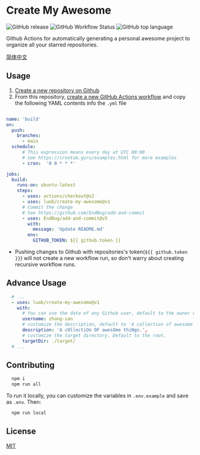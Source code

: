 # Create My Awesome

![GitHub release](https://img.shields.io/github/v/release/luob/create-my-awesome)
![GitHub Workflow Status](https://img.shields.io/github/workflow/status/luob/create-my-awesome/build-test)
![GitHub top language](https://img.shields.io/github/languages/top/luob/create-my-awesome)

Github Actions for automatically generating a personal awesome project to organize all your starred repositories.

[简体中文](./README.zh-Hans.md)

## Usage

1. [Create a new repository on Github](https://github.com/new)
2. From this repository, [create a new GitHub Actions workflow](https://docs.github.com/en/free-pro-team@latest/actions/quickstart) and copy the following YAML contents info the `.yml` file

```yaml

name: 'build'
on:
  push:
    branches:
      - main
  schedule:
      # This expression means every day at UTC 00:00
      # See https://crontab.guru/examples.html for more examples
      - cron:  '0 0 * * *'

jobs:
  build:
    runs-on: ubuntu-latest
    steps:
      - uses: actions/checkout@v2
      - uses: luob/create-my-awesome@v1
      # Commit the change
      # See https://github.com/EndBug/add-and-commit
      - uses: EndBug/add-and-commit@v5
        with:
          message: 'Update README.md'
        env:
          GITHUB_TOKEN: ${{ github.token }}
```

- Pushing changes to Github with repositories's token(`${{ github.token }}`) will not create a new workflow run, so don't warry about creating recursive workflow runs.

## Advance Usage

```yaml
  # ...
  - uses: luob/create-my-awesome@v1
    with:
      # You can use the data of any Github user, default to the owner of the repository
      username: zhang-san
      # customize the description, default to 'A collection of awesome things.'
      description: 'A cOllectiOn OF awesOme thiNgs.',
      # customize the target directory. Default to the root.
      targetDir: ./target/
  # ...
```

## Contributing

```sh
  npm i
  npm run all
```

To run it locally, you can customize the variables in `.env.example` and save as `.env`. Then:

```sh
  npm run local
```

## License

[MIT](LICENSE) 